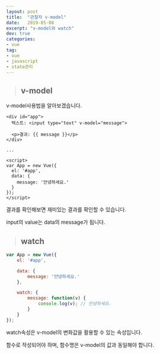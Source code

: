 ```yaml
---
layout: post
title:  "관찰자 v-model"
date:   2019-05-08
excerpt: "v-model와 watch"
dev: true
categories:
- vue
tag:
- vue
- javascript
- state관리
---
```


> ## v-model

v-model사용법을 알아보겠습니다.

```vue
<div id="app">
  텍스트: <input type="text" v-model="message">

  <p>결과: {{ message }}</p>
</div>

...

<script>
var App = new Vue({
  el: '#app',
  data: {
    message: '안녕하세요.'
  }
});
</script>
```

결과를 확인해보면 재미있는 결과를 확인할 수 있습니다.

input의 value는 data의 message가 됩니다.

> ## watch

```javascript
var App = new Vue({
    el: '#app',

    data: {
        message: '안녕하세요.'
    },

    watch: {
        message: function(v) {
            console.log(v); // 안녕하세요.
        }
    }
});
```

watch속성은 v-model의 변화값을 활용할 수 있는 속성입니다.

함수로 작성되어야 하며, 함수명은 v-model의 값과 동일해야 합니다.
